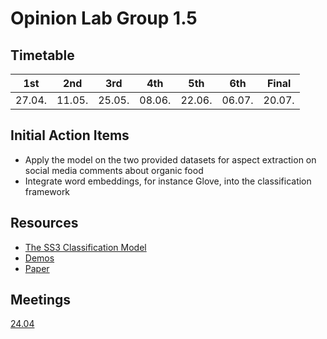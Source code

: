 # Opinion Lab Group 1.5

## Timetable
| 1st      | 2nd      | 3rd      | 4th      | 5th      | 6th      | Final    |
|----------|----------|----------|----------|----------|----------|----------|
| 27\.04\. | 11\.05\. | 25\.05\. | 08\.06\. | 22\.06\. | 06\.07\. | 20\.07\. |

## Initial Action Items
- Apply the model on the two provided datasets for aspect extraction on social media comments about organic food
- Integrate word embeddings, for instance Glove, into the classification framework

## Resources
- [The SS3 Classification Model](https://pyss3.readthedocs.io/en/latest/user_guide/ss3-classifier.html#ss3-introduction)
- [Demos](http://tworld.io/ss3/)
- [Paper](https://arxiv.org/pdf/1905.08772.pdf)

## Meetings
[24.04](https://gitlab.lrz.de/nlp-lab-course-ss2020/opinion-mining/opinion-lab-group-1.5/-/wikis/Meetings/24.04)
